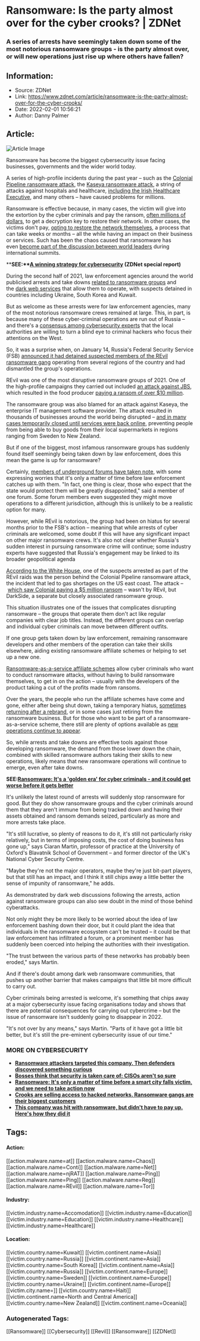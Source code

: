 # Ransomware: Is the party almost over for the cyber crooks? | ZDNet
### A series of arrests have seemingly taken down some of the most notorious ransomware groups - is the party almost over, or will new operations just rise up where others have fallen?

## Information:
+ Source: ZDNet
+ Link: https://www.zdnet.com/article/ransomware-is-the-party-almost-over-for-the-cyber-crooks/
+ Date: 2022-02-01 10:56:21
+ Author: Danny Palmer


## Article:
![Article Image](https://www.zdnet.com/a/img/resize/65979db5a8d7afadbd719301d4644170cf4f7cea/2022/01/24/10ce8734-7001-46cc-94a5-5e402d550aef/getty-a-stressed-man-at-a-computer-in-a-dark-office.jpg?width=770&height=578&fit=crop&auto=webp)

Ransomware has become the biggest cybersecurity issue facing businesses, governments and the wider world today. 


A series of high-profile incidents during the past year – such as the [Colonial Pipeline ransomware attack](https://www.zdnet.com/article/colonial-pipeline-ransomware-attack-everything-you-need-to-know/), the [Kaseya ransomware attack](https://www.zdnet.com/article/updated-kaseya-ransomware-attack-faq-what-we-know-now/), a string of attacks against hospitals and healthcare, [including the Irish Healthcare Executive](https://www.zdnet.com/article/irish-healthcare-ransomware-attack-three-quarters-of-servers-decrypted-but-disruption-to-services-will-continue-for-months/), and many others – have caused problems for millions.  

Ransomware is effective because, in many cases, the victim will give into the extortion by the cyber criminals and pay the ransom, [often millions of dollars](https://www.zdnet.com/article/average-ransomware-payment-for-us-victim-more-than-6-million-mimecast/), to get a decryption key to restore their network. In other cases, the victims don't pay, [opting to restore the network themselves](https://www.zdnet.com/article/this-company-was-hit-with-ransomware-but-didnt-have-to-pay-up-heres-how-they-did-it/), a process that can take weeks or months – all the while having an impact on their business or services. Such has been the chaos caused that ransomware has even [become part of the discussion between world leaders](https://www.zdnet.com/article/ransomware-russia-told-to-tackle-cyber-criminals-operating-from-within-its-borders/) during international summits. 

****SEE:**[**A winning strategy for cybersecurity**](http://www.zdnet.com/topic/a-winning-strategy-for-cybersecurity/#link=%7B%22role%22:%22standard%22,%22href%22:%22http://www.zdnet.com/topic/a-winning-strategy-for-cybersecurity/%22,%22target%22:%22_blank%22,%22absolute%22:%22%22,%22linkText%22:%22%3Cstrong%3EA%20winning%20strategy%20for%20cybersecurity%3C/strong%3E%22%7D) **(ZDNet special report)****

During the second half of 2021, law enforcement agencies around the world publicised arrests and take downs [related to ransomware groups](https://www.zdnet.com/article/ransomware-suspected-revil-ransomware-affiliates-arrested/) and the [dark web services](https://www.zdnet.com/article/this-vpn-service-used-by-ransomware-gangs-was-just-taken-down-by-police/) that allow them to operate, with suspects detained in countries including Ukraine, South Korea and Kuwait. 

But as welcome as these arrests were for law enforcement agencies, many of the most notorious ransomware crews remained at large. This, in part, is because many of these cyber-criminal operations are run out of Russia – and there's a [consensus among cybersecurity experts](https://www.zdnet.com/article/have-we-reached-peak-ransomware-how-the-internets-biggest-security-problem-has-grown-and-what-happens-next/) that the local authorities are willing to turn a blind eye to criminal hackers who focus their attentions on the West. 

So, it was a surprise when, on January 14, Russia's Federal Security Service (FSB) [announced it had detained suspected members of the REvil ransomware gang](https://www.zdnet.com/article/russian-authorities-take-down-revil-ransomware-gang/) operating from several regions of the country and had dismantled the group's operations. 






REvil was one of the most disruptive ransomware groups of 2021. One of the high-profile campaigns they carried out included [an attack against JBS](https://www.zdnet.com/article/fbi-attributes-jbs-ransomware-attack-to-revil/), which resulted in the food producer [paying a ransom of over $10 million](https://www.zdnet.com/article/ransomware-meat-firm-jbs-says-it-paid-out-11m-after-attack/). 

The ransomware group was also blamed for an attack against Kaseya, the enterprise IT management software provider. The attack resulted in thousands of businesses around the world being disrupted – [and in many cases temporarily closed until services were back online](https://www.zdnet.com/article/kaseya-ransomware-attack-1500-companies-affected-company-confirms/), preventing people from being able to buy goods from their local supermarkets in regions ranging from Sweden to New Zealand. 

But if one of the biggest, most infamous ransomware groups has suddenly found itself seemingly being taken down by law enforcement, does this mean the game is up for ransomware? 

Certainly, [members of underground forums have taken note](https://www.zdnet.com/article/after-ransomware-arrests-some-dark-web-criminals-are-getting-worried/), with some expressing worries that it's only a matter of time before law enforcement catches up with them. "In fact, one thing is clear, those who expect that the state would protect them will be greatly disappointed," said a member of one forum. Some forum members even suggested they might move operations to a different jurisdiction, although this is unlikely to be a realistic option for many. 

However, while REvil is notorious, the group had been on hiatus for several months prior to the FSB's action – meaning that while arrests of cyber criminals are welcomed, some doubt if this will have any significant impact on other major ransomware crews. It's also not clear whether Russia's sudden interest in pursuing ransomware crime will continue; some industry experts have suggested that Russia's engagement may be linked to its broader geopolitical agenda


[According to the White House](https://www.zdnet.com/article/white-house-says-person-behind-colonial-pipeline-ransomware-attack-nabbed-during-russian-raid/), one of the suspects arrested as part of the REvil raids was the person behind the Colonial Pipeline ransomware attack, the incident that led to gas shortages on the US east coast. The attack – [which saw Colonial paying a $5 million ransom](https://www.zdnet.com/article/colonial-pipeline-paid-close-to-5-million-in-ransomware-blackmail-payment/) – wasn't by REvil, but DarkSide, a separate but closely associated ransomware group. 

This situation illustrates one of the issues that complicates disrupting ransomware – the groups that operate them don't act like regular companies with clear job titles. Instead, the different groups can overlap and individual cyber criminals can move between different outfits.  

If one group gets taken down by law enforcement, remaining ransomware developers and other members of the operation can take their skills elsewhere, aiding existing ransomware affiliate schemes or helping to set up a new one. 

[Ransomware-as-a-service affiliate schemes](https://www.zdnet.com/article/ransomware-as-a-service-is-the-new-big-problem-for-business/) allow cyber criminals who want to conduct ransomware attacks, without having to build ransomware themselves, to get in on the action – usually with the developers of the product taking a cut of the profits made from ransoms. 

Over the years, the people who run the affiliate schemes have come and gone, either after being shut down, taking a temporary hiatus, [sometimes returning after a rebrand](https://www.zdnet.com/article/cybersecurity-researchers-secretly-cost-ransomware-criminals-millions-of-dollars-after-finding-mistakes-in-their-code/), or in some cases just retiring from the ransomware business. But for those who want to be part of a ransomware-as-a-service scheme, there still are plenty of options available as [new operations continue to appear](https://www.zdnet.com/article/this-new-ransomware-comes-with-a-small-but-dangerous-payload/). 

So, while arrests and take downs are effective tools against those developing ransomware, the demand from those lower down the chain, combined with skilled ransomware authors taking their skills to new operations, likely means that new ransomware operations will continue to emerge, even after take downs. 

**SEE:**[**Ransomware: It's a 'golden era' for cyber criminals - and it could get worse before it gets better**](https://www.zdnet.com/article/ransomware-its-a-golden-era-for-cyber-criminals-and-it-could-get-worse-before-it-gets-better/)

It's unlikely the latest round of arrests will suddenly stop ransomware for good. But they do show ransomware groups and the cyber criminals around them that they aren't immune from being tracked down and having their assets obtained and ransom demands seized, particularly as more and more arrests take place. 

"It's still lucrative, so plenty of reasons to do it, it's still not particularly risky relatively, but in terms of imposing costs, the cost of doing business has gone up," says Ciaran Martin, professor of practice at the University of Oxford's Blavatnik School of Government – and former director of the UK's National Cyber Security Centre. 

"Maybe they're not the major operators, maybe they're just bit-part players, but that still has an impact, and I think it still chips away a little better the sense of impunity of ransomware," he adds. 

As demonstrated by dark web discussions following the arrests, action against ransomware groups can also sew doubt in the mind of those behind cyberattacks.  

Not only might they be more likely to be worried about the idea of law enforcement bashing down their door, but it could plant the idea that individuals in the ransomware ecosystem can't be trusted – it could be that law enforcement has infiltrated a forum, or a prominent member has suddenly been coerced into helping the authorities with their investigation.  

"The trust between the various parts of these networks has probably been eroded," says Martin.    

And if there's doubt among dark web ransomware communities, that pushes up another barrier that makes campaigns that little bit more difficult to carry out. 

Cyber criminals being arrested is welcome, it's something that chips away at a major cybersecurity issue facing organisations today and shows that there are potential consequences for carrying out cybercrime – but the issue of ransomware isn't suddenly going to disappear in 2022. 

"It's not over by any means," says Martin. "Parts of it have got a little bit better, but it's still the pre-eminent cybersecurity issue of our time."

### **MORE ON CYBERSECURITY**

* [**Ransomware attackers targeted this company. Then defenders discovered something curious**](https://www.zdnet.com/article/ransomware-attackers-targeted-this-company-then-defenders-discovered-something-curious/)
* [**Bosses think that security is taken care of: CISOs aren't so sure**](https://www.zdnet.com/article/managers-think-their-systems-are-unbreakable-cybersecurity-teams-arent-so-sure/)
* [**Ransomware: It's only a matter of time before a smart city falls victim, and we need to take action now**](https://www.zdnet.com/article/ransomware-its-only-a-matter-of-time-before-an-iot-smart-city-falls-victim-to-an-attack-if-action-isnt-taken-now/)
* [**Crooks are selling access to hacked networks. Ransomware gangs are their biggest customers**](https://www.zdnet.com/article/theres-been-a-big-jump-in-crooks-selling-access-to-hacked-networks-ransomware-gangs-are-their-best-customers/)
* [**This company was hit with ransomware, but didn't have to pay up. Here's how they did it**](https://www.zdnet.com/article/this-company-was-hit-with-ransomware-but-didnt-have-to-pay-up-heres-how-they-did-it/)





## Tags:

#### Action:
[[action.malware.name=at]] [[action.malware.name=Chaos]] [[action.malware.name=Conti]] [[action.malware.name=Net]] [[action.malware.name=njRAT]] [[action.malware.name=Ping]] [[action.malware.name=Ping]] [[action.malware.name=Reg]] [[action.malware.name=REvil]] [[action.malware.name=Tor]]

#### Industry:
[[victim.industry.name=Accomodation]] [[victim.industry.name=Education]] [[victim.industry.name=Education]] [[victim.industry.name=Healthcare]] [[victim.industry.name=Healthcare]]

#### Location:
[[victim.country.name=Kuwait]] [[victim.continent.name=Asia]] [[victim.country.name=Russia]] [[victim.continent.name=Asia]] [[victim.country.name=South Korea]] [[victim.continent.name=Asia]] [[victim.country.name=Russia]] [[victim.continent.name=Europe]] [[victim.country.name=Sweden]] [[victim.continent.name=Europe]] [[victim.country.name=Ukraine]] [[victim.continent.name=Europe]] [[victim.city.name=]] [[victim.country.name=Haiti]] [[victim.continent.name=North and Central America]] [[victim.country.name=New Zealand]] [[victim.continent.name=Oceania]]

### Autogenerated Tags:
[[Ransomware]] [[Cybersecurity]] [[Revil]] [[Ransomware]] [[ZDNet]]

